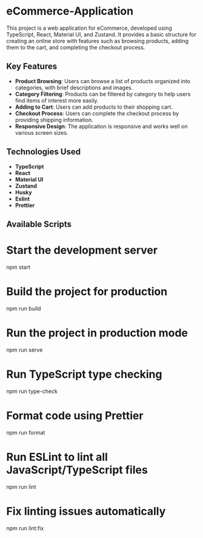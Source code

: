 # eCommerce-Application

This project is a web application for eCommerce, developed using TypeScript, React, Material UI, and Zustand. It provides a basic structure for creating an online store with features such as browsing products, adding them to the cart, and completing the checkout process.

## Key Features

- **Product Browsing**: Users can browse a list of products organized into categories, with brief descriptions and images.
- **Category Filtering**: Products can be filtered by category to help users find items of interest more easily.
- **Adding to Cart**: Users can add products to their shopping cart.
- **Checkout Process**: Users can complete the checkout process by providing shipping information.
- **Responsive Design**: The application is responsive and works well on various screen sizes.

## Technologies Used

- **TypeScript**
- **React**
- **Material UI**
- **Zustand**
- **Husky**
- **Eslint**
- **Prettier**

## Available Scripts

# Start the development server

npm start

# Build the project for production

npm run build

# Run the project in production mode

npm run serve

# Run TypeScript type checking

npm run type-check

# Format code using Prettier

npm run format

# Run ESLint to lint all JavaScript/TypeScript files

npm run lint

# Fix linting issues automatically

npm run lint:fix
